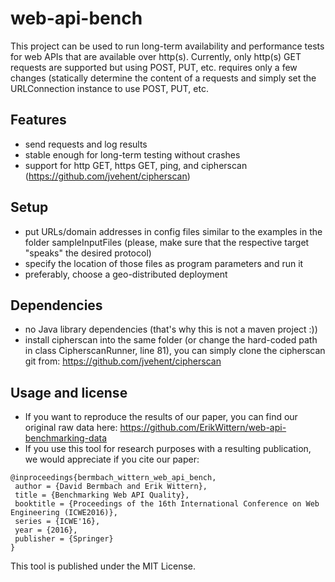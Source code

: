 # web-api-bench
This project can be used to run long-term availability and performance tests for web APIs that are available over http(s). Currently, only http(s) GET requests are supported but using POST, PUT, etc. requires only a few changes (statically determine the content of a requests and simply set the URLConnection instance to use POST, PUT, etc.

## Features
* send requests and log results
* stable enough for long-term testing without crashes
* support for http GET, https GET, ping, and cipherscan (https://github.com/jvehent/cipherscan)

## Setup
* put URLs/domain addresses in config files similar to the examples in the folder sampleInputFiles (please, make sure that the respective target "speaks" the desired protocol)
* specify the location of those files as program parameters and run it
* preferably, choose a geo-distributed deployment

## Dependencies
* no Java library dependencies (that's why this is not a maven project :))
* install cipherscan into the same folder (or change the hard-coded path in class CipherscanRunner, line 81), you can simply clone the cipherscan git from: https://github.com/jvehent/cipherscan

## Usage and license
* If you want to reproduce the results of our paper, you can find our original raw data here: https://github.com/ErikWittern/web-api-benchmarking-data
* If you use this tool for research purposes with a resulting publication, we would appreciate if you cite our paper:
```TeX
@inproceedings{bermbach_wittern_web_api_bench,
 author = {David Bermbach and Erik Wittern},
 title = {Benchmarking Web API Quality},
 booktitle = {Proceedings of the 16th International Conference on Web Engineering (ICWE2016)},
 series = {ICWE'16},
 year = {2016},
 publisher = {Springer}
}
```
This tool is published under the MIT License.
